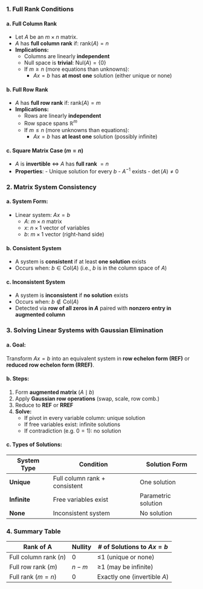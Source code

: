 ### 1. Full Rank Conditions
#### a. Full Column Rank
- Let $A$ be an $m \times n$ matrix.
- $A$ has **full column rank** if: $\text{rank}(A) = n$
- **Implications:**
  - Columns are linearly **independent**
  - Null space is **trivial**: $\text{Nul}(A) = \{0\}$
  - If $m \ge n$ (more equations than unknowns):
    - $Ax = b$ has **at most one** solution (either unique or none)
#### b. Full Row Rank
- $A$ has **full row rank** if: $\text{rank}(A) = m$
- **Implications:**
  - Rows are linearly **independent**
  - Row space spans $\mathbb{R}^m$
  - If $m \le n$ (more unknowns than equations):
    - $Ax = b$ has **at least one** solution (possibly infinite)
#### c. Square Matrix Case ($m = n$)
- $A$ is **invertible** $\iff$ $A$ has **full rank** $= n$
- **Properties**:
	  - Unique solution for every $b$
	  - $A^{-1}$ exists
	  - $\det(A) \ne 0$
### 2. Matrix System Consistency
#### a. System Form:
- Linear system: $Ax = b$
  - $A$: $m \times n$ matrix
  - $x$: $n \times 1$ vector of variables
  - $b$: $m \times 1$ vector (right-hand side)
#### b. Consistent System
- A system is **consistent** if at least **one solution** exists
- Occurs when: $b \in \text{Col}(A)$
  (i.e., $b$ is in the column space of $A$)
#### c. Inconsistent System
- A system is **inconsistent** if **no solution** exists
- Occurs when: $b \notin \text{Col}(A)$
- Detected via **row of all zeros in $A$** paired with **nonzero entry in augmented column**
### 3. Solving Linear Systems with Gaussian Elimination
#### a. Goal:
Transform $Ax = b$ into an equivalent system in **row echelon form (REF)** or **reduced row echelon form (RREF)**.
#### b. Steps:
1. Form **augmented matrix** $(A \mid b)$
2. Apply **Gaussian row operations** (swap, scale, row comb.)
3. Reduce to **REF** or **RREF**
4. **Solve:**
   - If pivot in every variable column: unique solution
   - If free variables exist: infinite solutions
   - If contradiction (e.g. $0 = 1$): no solution
#### c. Types of Solutions:
| System Type     | Condition                     | Solution Form      |
|------------------|-------------------------------|---------------------|
| **Unique**       | Full column rank + consistent | One solution        |
| **Infinite**     | Free variables exist          | Parametric solution |
| **None**         | Inconsistent system           | No solution         |
### 4. Summary Table

| Rank of A       | Nullity         | # of Solutions to $Ax = b$      |
|-----------------|-----------------|-------------------------------|
| Full column rank ($n$) | 0               | ≤1 (unique or none)         |
| Full row rank ($m$)    | $n - m$         | ≥1 (may be infinite)        |
| Full rank ($m = n$)    | 0               | Exactly one (invertible $A$) |
